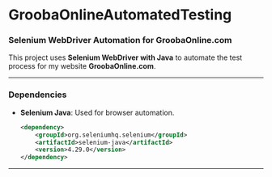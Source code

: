 # GroobaOnlineAutomatedTesting

### Selenium WebDriver Automation for GroobaOnline.com

This project uses **Selenium WebDriver with Java** to automate the test process for my website **GroobaOnline.com**.

---

### Dependencies

- **Selenium Java**: Used for browser automation.
  ```xml
  <dependency>
      <groupId>org.seleniumhq.selenium</groupId>
      <artifactId>selenium-java</artifactId>
      <version>4.29.0</version>
  </dependency>
  ```

---


